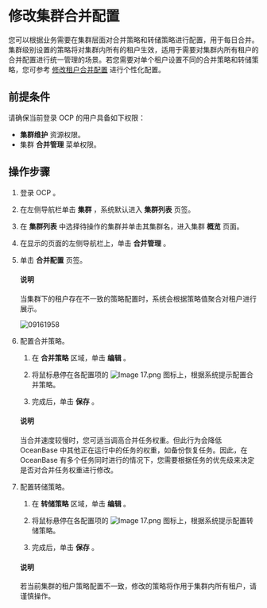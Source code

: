 # 修改集群合并配置

您可以根据业务需要在集群层面对合并策略和转储策略进行配置，用于每日合并。
集群级别设置的策略将对集群内所有的租户生效，适用于需要对集群内所有租户的合并配置进行统一管理的场景。若您需要对单个租户设置不同的合并策略和转储策略，您可参考 [修改租户合并配置](../../700.tenant-functions/1400.manage-tenant-merge/100.modify-major-compaction-settings-of-a-tenant.md) 进行个性化配置。

## 前提条件

请确保当前登录 OCP 的用户具备如下权限：

* **集群维护** 资源权限。
* 集群 **合并管理** 菜单权限。

## 操作步骤

1. 登录 OCP 。

2. 在左侧导航栏单击 **集群** ，系统默认进入 **集群列表** 页签。

3. 在 **集群列表** 中选择待操作的集群并单击其集群名，进入集群 **概览** 页面。

4. 在显示的页面的左侧导航栏上，单击 **合并管理** 。

5. 单击 **合并配置** 页签。

   <main id="notice" type='explain'>
    <h4>说明</h4>
    <p>当集群下的租户存在不一致的策略配置时，系统会根据策略值聚合对租户进行展示。</p>
   </main>

   ![09161958](https://obbusiness-private.oss-cn-shanghai.aliyuncs.com/doc/img/ocp/%E5%90%88%E5%B9%B6%E9%85%8D%E7%BD%AE1.png)

6. 配置合并策略。

   1. 在 **合并策略** 区域，单击 **编辑** 。

   2. 将鼠标悬停在各配置项的 ![Image 17.png](https://help-static-aliyun-doc.aliyuncs.com/assets/img/zh-CN/8048190061/p168332.png "Image 17.png") 图标上，根据系统提示配置合并策略。

   3. 完成后，单击 **保存** 。

   <main id="notice" type='explain'>
    <h4>说明</h4>
    <p>当合并速度较慢时，您可适当调高合并任务权重。但此行为会降低 OceanBase 中其他正在运行中的任务的权重，如备份恢复任务。因此，在 OceanBase 有多个任务同时进行的情况下，您需要根据任务的优先级来决定是否对合并任务权重进行修改。</p>
   </main>

7. 配置转储策略。

   1. 在 **转储策略** 区域，单击 **编辑** 。

   2. 将鼠标悬停在各配置项的 ![Image 17.png](https://help-static-aliyun-doc.aliyuncs.com/assets/img/zh-CN/8048190061/p168332.png "Image 17.png") 图标上，根据系统提示配置转储策略。

   3. 完成后，单击 **保存** 。

    <main id="notice" type='explain'>
    <h4>说明</h4>
    <p>若当前集群的租户策略配置不一致，修改的策略将作用于集群内所有租户，请谨慎操作。</p>
    </main>
